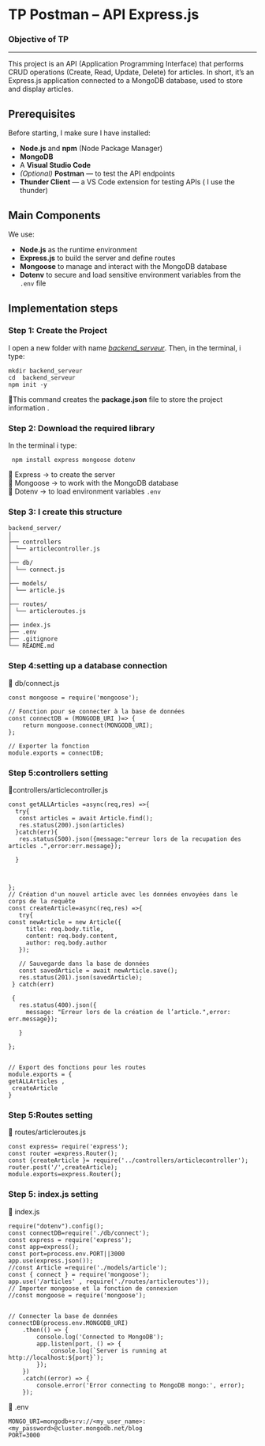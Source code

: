 # TP Postman – API Express.js
###  Objective of TP
---

This project is an API (Application Programming Interface) that performs CRUD operations (Create, Read, Update, Delete) for articles.
In short, it’s an Express.js application connected to a MongoDB database, used to store and display articles.



##  Prerequisites
Before starting, I make sure I have installed:

* **Node.js** and **npm** (Node Package Manager)
* **MongoDB** 
* A  **Visual Studio Code**
* *(Optional)* **Postman** — to test the API endpoints
* **Thunder Client** — a VS Code extension for testing APIs ( I use the thunder)



## Main Components

We use:
 * **Node.js** as the runtime environment
* **Express.js** to build the server and define routes
* **Mongoose** to manage and interact with the MongoDB database
* **Dotenv**  to secure and load sensitive environment variables from the `.env` file


## Implementation steps

### Step 1: Create the Project

I open a new folder with name <u>*backend_serveur*</u>. 
Then, in the terminal, i type:
```
mkdir backend_serveur
cd  backend_serveur
npm init -y 
``` 
🔹This command creates the **package.json**  file to store the project information .
### Step 2: Download the required library
In the terminal  i type:
```
 npm install express mongoose dotenv
``` 
🔹 Express → to create the server  
🔹 Mongoose → to work with the MongoDB database  
🔹 Dotenv → to load environment variables `.env`  
### Step 3: I create this structure
```
backend_server/ 
│
├── controllers
│ └── articlecontroller.js 
│ 
├── db/ 
│ └── connect.js 
│ 
├── models/ 
│ └── article.js 
│ 
├── routes/ 
│ └── articleroutes.js 
│ 
├── index.js 
├── .env 
├── .gitignore 
└── README.md 
```
### Step 4:setting up a database connection 
📁 db/connect.js
```// Importer mongoose
const mongoose = require('mongoose');

// Fonction pour se connecter à la base de données
const connectDB = (MONGODB_URI )=> {
    return mongoose.connect(MONGODB_URI);
};

// Exporter la fonction
module.exports = connectDB;
```
### Step 5:controllers setting 
 📁controllers/articlecontroller.js
 ```const article=require('../models/article');
const getALLArticles =async(req,res) =>{
   try{
    const articles = await Article.find();
    res.status(200).json(articles)
   }catch(err){
    res.status(500).json({message:"erreur lors de la recupation des articles .",error:err.message});
    
   }



 };
 // Création d'un nouvel article avec les données envoyées dans le corps de la requête
 const createArticle=async(req,res) =>{
    try{
 const newArticle = new Article({
      title: req.body.title,
      content: req.body.content,
      author: req.body.author
    });

    // Sauvegarde dans la base de données
    const savedArticle = await newArticle.save();
    res.status(201).json(savedArticle);
  } catch(err)
  
  {
    res.status(400).json({
      message: "Erreur lors de la création de l’article.",error: err.message});

    }

};
 

// Export des fonctions pour les routes
module.exports = {
 getALLArticles ,
  createArticle
}
```
### Step 5:Routes setting
📁 routes/articleroutes.js
```
const express= require('express');
const router =express.Router();
const {createArticle }= require('../controllers/articlecontroller');
router.post('/',createArticle);
module.exports=express.Router();

```
### Step 5: index.js setting
📄 index.js 
```
require("dotenv").config();
const connectDB=require('./db/connect');
const express = require('express');
const app=express();
const port=process.env.PORT||3000
app.use(express.json());
//const Article =require('./models/article');
const { connect } = require('mongoose');
app.use('/articles' , require('./routes/articleroutes'));
// Importer mongoose et la fonction de connexion
//const mongoose = require('mongoose');


// Connecter la base de données
connectDB(process.env.MONGODB_URI)
    .then(() => {
        console.log('Connected to MongoDB');
        app.listen(port, () => {
            console.log(`Server is running at http://localhost:${port}`);
        });
    })
    .catch((error) => {
        console.error('Error connecting to MongoDB mongo:', error);
    });
```
📄  .env 
```env 
MONGO_URI=mongodb+srv://<my_user_name>:<my_password>@cluster.mongodb.net/blog 
PORT=3000 
``` 
